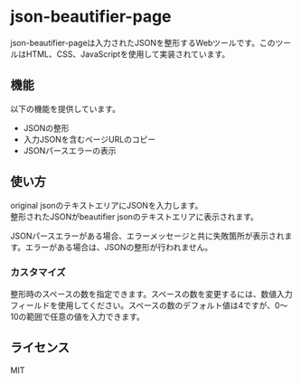 # json-beautifier-page

json-beautifier-pageは入力されたJSONを整形するWebツールです。このツールはHTML、CSS、JavaScriptを使用して実装されています。

## 機能

以下の機能を提供しています。

- JSONの整形
- 入力JSONを含むページURLのコピー
- JSONパースエラーの表示

## 使い方

original jsonのテキストエリアにJSONを入力します。  
整形されたJSONがbeautifier jsonのテキストエリアに表示されます。

JSONパースエラーがある場合、エラーメッセージと共に失敗箇所が表示されます。エラーがある場合は、JSONの整形が行われません。

### カスタマイズ

整形時のスペースの数を指定できます。スペースの数を変更するには、数値入力フィールドを使用してください。スペースの数のデフォルト値は4ですが、0〜10の範囲で任意の値を入力できます。

## ライセンス

MIT
